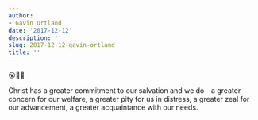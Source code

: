 ```yaml
---
author:
- Gavin Ortland
date: '2017-12-12'
description: ''
slug: 2017-12-12-gavin-ortland
title: ''
---
```

😮👏🎊

Christ has a greater commitment to our salvation and we do—a greater concern for our welfare, a greater pity for us in distress, a greater zeal for our advancement, a greater acquaintance with our needs.



